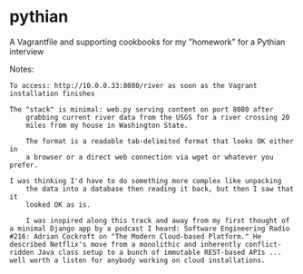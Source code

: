 # pythian
A Vagrantfile and supporting cookbooks for my "homework" for a Pythian interview

Notes:

	To access: http://10.0.0.33:8080/river as soon as the Vagrant installation finishes

	The "stack" is minimal: web.py serving content on port 8080 after
        grabbing current river data from the USGS for a river crossing 20
        miles from my house in Washington State.

        The format is a readable tab-delimited format that looks OK either in
        a browser or a direct web connection via wget or whatever you prefer.

	I was thinking I'd have to do something more complex like unpacking
        the data into a database then reading it back, but then I saw that it
        looked OK as is.

        I was inspired along this track and away from my first thought of a minimal Django app by a podcast I heard: Software Engineering Radio #216: Adrian Cockroft on "The Modern Cloud-based Platform." He described Netflix's move from a monolithic and inherently conflict-ridden Java class setup to a bunch of immutable REST-based APIs ... well worth a listen for anybody working on cloud installations.